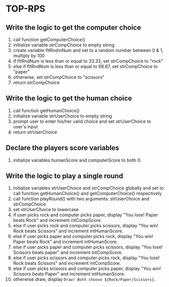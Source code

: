 # TOP-RPS

## Write the logic to get the computer choice
1) call function getComputerChoice()
2) initialize variable strCompChoice to empty string
3) create variable fltRndmNum and set to a random number between 0 & 1, multiply by 100
4) if fltRndNum is less than or equal to 33.33, set strCompChoice to "rock"
5) else if fltRndNum is less than or equal to 66.67, set strCompChoice to "paper"
6) otherwise, set strCompChoice to "scissors"
7) return strCompChoice

## Write the logic to get the human choice
1) call function getHumanChoice()
2) initialize variable strUserChoice to empty string
3) prompt user to enter his/her valid choice and set strUserChoice to user's input
4) return strUserChoice

## Declare the players score variables
1) initialize variables humanScore and computerScore to both 0.

## Write the logic to play a single round
1) initialize variables strUserChoice and strCompChoice globally and set to call function getHumanChoice() and getComputerChoice() respectively
2) call function playRound() with two arguments: strUserChoice and strCompChoice
3) set strUserChoice to lowercase
4) if user picks rock and computer picks paper, display "You lose! Paper beats Rock" and increment intCompScore.
5) else if user picks rock and computer picks scissors, display "You win! Rock beats Scissors" and increment intHumanScore.
6) else if user picks paper and computer picks rock, display "You win! Paper beats Rock" and increment intHumanScore.
7) else if user picks paper and computer picks scissors, display "You lose! Scissors beats paper" and increment intCompScore.
8) else if user picks scissors and computer picks rock, display "You lose! Rock beats Scissors" and increment intCompScore.
9) else if user picks scissors and computer picks paper, display "You win! Scissors beats Paper" and increment intHumanScore.
10) otherwise draw, display `Draw! Both choose ${Rock/Paper/Scissors}`.